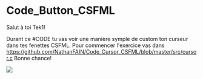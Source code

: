 # Code_Button_CSFML

Salut à toi Tek1!


Durant ce #CODE tu vas voir une manière symple de custom ton curseur dans tes fenettes CSFML.
Pour commencer l'exercice vas dans https://github.com/NathanFAIN/Code_Cursor_CSFML/blob/master/src/cursor.c
Bonne chance!


![](https://image.noelshack.com/fichiers/2020/14/7/1586123361-screenshot-from-2020-04-05-12-05-08.png)

